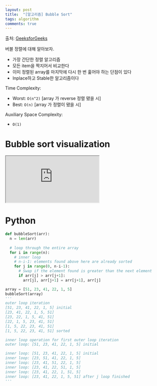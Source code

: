 ```yaml
---
layout: post
title:  "[알고리즘] Bubble Sort"
tags: algorithm
comments: true
---
```

출처: [GeeksforGeeks](https://www.geeksforgeeks.org/bubble-sort/)

버블 정렬에 대해 알아보자. 

- 가장 간단한 정렬 알고리즘
- 모든 item을 짝지어서 비교한다
- 이미 정렬된 array를 마지막에 다시 한 번 훑어야 하는 단점이 있다
- Inplace하고 Stable한 알고리즘이다

Time Complexity: 
- Worst: `O(n^2)` [array 가 reverse 정렬 됐을 시]
- Best: `O(n)` [array 가 정렬이 됐을 시]

Auxiliary Space Complexity: 
- `O(1)`

# Bubble sort visualization
<!-- 16:9 aspect ratio -->
<div class="responsive-embed responsive-embed-16by9">
  <iframe class="responsive-embed-item" src="https://www.youtube-nocookie.com/embed/nmhjrI-aW5o"></iframe>
</div>

# Python
```python
def bubbleSort(arr):
  n = len(arr)
 
  # loop through the entire array
  for i in range(n):
    # inner loop
    # n-i-1: elements found above here are already sorted
    for j in range(0, n-i-1):
      # Swap if the element found is greater than the next element
      if arr[j] > arr[j+1]:
        arr[j], arr[j+1] = arr[j+1], arr[j]

array = [51, 23, 41, 22, 1, 5]
bubbleSort(array)
'''
outer loop iteration
[51, 23, 41, 22, 1, 5] initial
[23, 41, 22, 1, 5, 51]
[23, 22, 1, 5, 41, 51]
[22, 1, 5, 23, 41, 51]
[1, 5, 22, 23, 41, 51]
[1, 5, 22, 23, 41, 51] sorted

inner loop operation for first outer loop iteration
outer loop: [51, 23, 41, 22, 1, 5] initial

inner loop: [51, 23, 41, 22, 1, 5] initial
inner loop: [23, 51, 41, 22, 1, 5]
inner loop: [23, 41, 51, 22, 1, 5]
inner loop: [23, 41, 22, 51, 1, 5]
inner loop: [23, 41, 22, 1, 51, 5]
inner loop: [23, 41, 22, 1, 5, 51] after j loop finished
'''
```